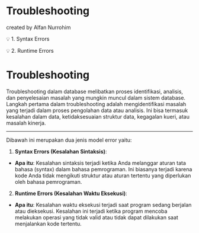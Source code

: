# Troubleshooting 
created by Alfan Nurrohim

<aside>
💡 1. Syntax Errors 

💡 2. Runtime Errors

</aside>

# Troubleshooting

Troubleshooting dalam database melibatkan proses identifikasi, analisis, dan penyelesaian masalah yang mungkin muncul dalam sistem database. Langkah pertama dalam troubleshooting adalah mengidentifikasi masalah yang terjadi dalam proses pengolahan data atau analisis. Ini bisa termasuk kesalahan dalam data, ketidaksesuaian struktur data, kegagalan kueri, atau masalah kinerja.

---

Dibawah ini merupakan dua jenis model error yaitu:

1. **Syntax Errors (Kesalahan Sintaksis)**:
- **Apa itu**: Kesalahan sintaksis terjadi ketika Anda melanggar aturan tata bahasa (syntax) dalam bahasa pemrograman. Ini biasanya terjadi karena kode Anda tidak mengikuti struktur atau aturan tertentu yang diperlukan oleh bahasa pemrograman.
2. **Runtime Errors (Kesalahan Waktu Eksekusi)**:
- **Apa itu**: Kesalahan waktu eksekusi terjadi saat program sedang berjalan atau dieksekusi. Kesalahan ini terjadi ketika program mencoba melakukan operasi yang tidak valid atau tidak dapat dilakukan saat menjalankan kode tertentu.
